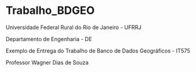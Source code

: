# Trabalho_BDGEO

Universidade Federal Rural do Rio de Janeiro - UFRRJ

Departamento de Engenharia - DE

Exemplo de Entrega do Trabalho de Banco de Dados Geográficos - IT575

Professor Wagner Dias de Souza
